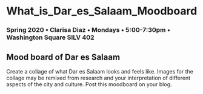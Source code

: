 # What_is_Dar_es_Salaam_Moodboard

### Spring 2020 • Clarisa Diaz • Mondays • 5:00-7:30pm • Washington Square SILV 402

## Mood board of Dar es Salaam 

Create a collage of what Dar es Salaam looks and feels like.  Images for the collage may be remixed from research and your interpretation of different aspects of the city and culture. Post this moodboard on your blog.